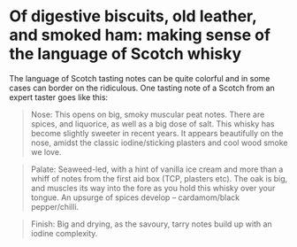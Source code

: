 # Of digestive biscuits, old leather, and smoked ham: making sense of the language of Scotch whisky

The language of Scotch tasting notes can be quite colorful and in some cases can border on the ridiculous. One tasting note of a Scotch from an expert taster goes like this:

>Nose: This opens on big, smoky muscular peat notes. There are spices, and liquorice, as well as a big dose of salt. This whisky has become slightly sweeter in recent years. It appears beautifully on the nose, amidst the classic iodine/sticking plasters and cool wood smoke we love.

>Palate: Seaweed-led, with a hint of vanilla ice cream and more than a whiff of notes from the first aid box (TCP, plasters etc). The oak is big, and muscles its way into the fore as you hold this whisky over your tongue. An upsurge of spices develop – cardamom/black pepper/chilli.

>Finish: Big and drying, as the savoury, tarry notes build up with an iodine complexity.


